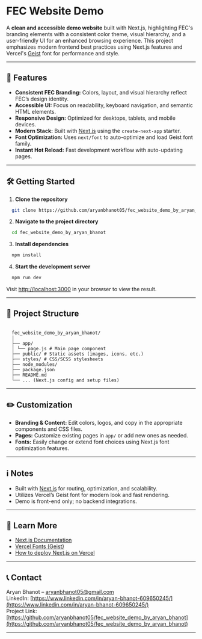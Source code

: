 # FEC Website Demo

A **clean and accessible demo website** built with Next.js, highlighting FEC's branding elements with a consistent color theme, visual hierarchy, and a user-friendly UI for an enhanced browsing experience. This project emphasizes modern frontend best practices using Next.js features and Vercel's [Geist](https://vercel.com/fonts/geist) font for performance and style.

---

## 🚀 Features

- **Consistent FEC Branding:** Colors, layout, and visual hierarchy reflect FEC’s design identity.
- **Accessible UI:** Focus on readability, keyboard navigation, and semantic HTML elements.
- **Responsive Design:** Optimized for desktops, tablets, and mobile devices.
- **Modern Stack:** Built with [Next.js](https://nextjs.org/) using the `create-next-app` starter.
- **Font Optimization:** Uses `next/font` to auto-optimize and load Geist font family.
- **Instant Hot Reload:** Fast development workflow with auto-updating pages.

---

## 🛠️ Getting Started

1. **Clone the repository**
  ```sh
    git clone https://github.com/aryanbhanot05/fec_website_demo_by_aryan_bhanot.git
  ```

2. **Navigate to the project directory**
  ```sh
    cd fec_website_demo_by_aryan_bhanot
  ```

3. **Install dependencies**
  ```sh
    npm install
  ```

4. **Start the development server**
  ```sh
    npm run dev
  ```

Visit [http://localhost:3000](http://localhost:3000) in your browser to view the result.

---

## 📁 Project Structure

<pre><code>
  fec_website_demo_by_aryan_bhanot/
  │
  ├── app/
  │ └── page.js # Main page component
  ├── public/ # Static assets (images, icons, etc.)
  ├── styles/ # CSS/SCSS stylesheets
  ├── node_modules/
  ├── package.json
  ├── README.md
  └── ... (Next.js config and setup files)
</code></pre>


---

## ✏️ Customization

- **Branding & Content:** Edit colors, logos, and copy in the appropriate components and CSS files.
- **Pages:** Customize existing pages in `app/` or add new ones as needed.
- **Fonts:** Easily change or extend font choices using Next.js font optimization features.

---

## ℹ️ Notes

- Built with [Next.js](https://nextjs.org/) for routing, optimization, and scalability.
- Utilizes Vercel’s Geist font for modern look and fast rendering.
- Demo is front-end only; no backend integrations.

---

## 📖 Learn More

- [Next.js Documentation](https://nextjs.org/docs)
- [Vercel Fonts (Geist)](https://vercel.com/fonts/geist)
- [How to deploy Next.js on Vercel](https://nextjs.org/docs/deployment)

---

## 📞 Contact

Aryan Bhanot – aryanbhanot05@gmail.com  
LinkedIn: [https://www.linkedin.com/in/aryan-bhanot-609650245/](https://www.linkedin.com/in/aryan-bhanot-609650245/)  
Project Link: [https://github.com/aryanbhanot05/fec_website_demo_by_aryan_bhanot](https://github.com/aryanbhanot05/fec_website_demo_by_aryan_bhanot)

---

